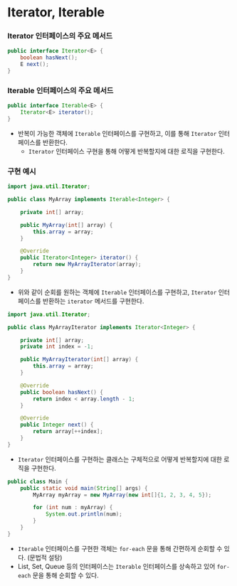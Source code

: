 # Iterator, Iterable

### Iterator 인터페이스의 주요 메서드
```java
public interface Iterator<E> {
    boolean hasNext();
    E next();
}
```

### Iterable 인터페이스의 주요 메서드
```java
public interface Iterable<E> {
    Iterator<E> iterator();
}
```

- 반복이 가능한 객체에 `Iterable` 인터페이스를 구현하고, 이를 통해 `Iterator` 인터페이스를 반환한다.
  - `Iterator` 인터페이스 구현을 통해 어떻게 반복할지에 대한 로직을 구현한다.


### 구현 예시
```java
import java.util.Iterator;

public class MyArray implements Iterable<Integer> {

    private int[] array;

    public MyArray(int[] array) {
        this.array = array;
    }

    @Override
    public Iterator<Integer> iterator() {
        return new MyArrayIterator(array);
    }
}
```
- 위와 같이 순회를 원하는 객체에 `Iterable` 인터페이스를 구현하고, `Iterator` 인터페이스를 반환하는 `iterator` 메서드를 구현한다.

```java
import java.util.Iterator;

public class MyArrayIterator implements Iterator<Integer> {

    private int[] array;
    private int index = -1;

    public MyArrayIterator(int[] array) {
        this.array = array;
    }

    @Override
    public boolean hasNext() {
        return index < array.length - 1;
    }

    @Override
    public Integer next() {
        return array[++index];
    }
}
```
- `Iterator` 인터페이스를 구현하는 클래스는 구체적으로 어떻게 반복할지에 대한 로직을 구현한다.

```java
public class Main {
    public static void main(String[] args) {
        MyArray myArray = new MyArray(new int[]{1, 2, 3, 4, 5});

        for (int num : myArray) {
            System.out.println(num);
        }
    }
}
```
- `Iterable` 인터페이스를 구현한 객체는 `for-each` 문을 통해 간편하게 순회할 수 있다. (문법적 설탕)
- List, Set, Queue 등의 인터페이스는 `Iterable` 인터페이스를 상속하고 있어 `for-each` 문을 통해 순회할 수 있다.
